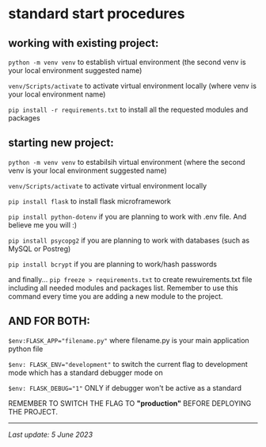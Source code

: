 # standard start procedures

## working with existing project:

```python -m venv venv```
to establish virtual environment (the second venv is your local environment suggested name)

```venv/Scripts/activate```
to activate virtual environment locally (where venv is your local environment name)

```pip install -r requirements.txt```
to install all the requested modules and packages

## starting new project:

```python -m venv venv```
to estabilsih virtual environment (where the second venv is your local environment suggested name)

```venv/Scripts/activate```
to activate virtual environment locally

```pip install flask```
to install flask microframework

```pip install python-dotenv```
if you are planning to work with .env file. And believe me you will :)

```pip install psycopg2```
if you are planning to work with databases (such as MySQL or Postreg)

```pip install bcrypt```
if you are planning to work/hash passwords

and finally...
```pip freeze > requirements.txt```
to create rewuirements.txt file including all needed modules and packages list.
Remember to use this command every time you are adding a new module to the project.

## AND FOR BOTH:

```$env:FLASK_APP="filename.py"```
where filename.py is your main application python file

```$env: FLASK_ENV="development"```
to switch the current flag to development mode which has a standard debugger mode on

```$env: FLASK_DEBUG="1"```
ONLY if debugger won't be active as a standard

REMEMBER TO SWITCH THE FLAG TO __"production"__ BEFORE DEPLOYING THE PROJECT.

---
_Last update: 5 June 2023_ 